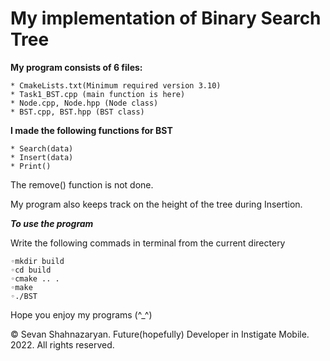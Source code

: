# My implementation of Binary Search Tree

**My program consists of 6 files:**

	* CmakeLists.txt(Minimum required version 3.10)
	* Task1_BST.cpp (main function is here)
	* Node.cpp, Node.hpp (Node class)
	* BST.cpp, BST.hpp (BST class)

**I made the following functions for BST**

	* Search(data)
	* Insert(data)
	* Print()

The remove() function is not done.

My program also keeps track on the height of the tree during Insertion.

***To use the program***

Write the following commads in terminal from the current directery

	◦mkdir build
	◦cd build
	◦cmake .. .
	◦make
	◦./BST

Hope you enjoy my programs (^_^)

© Sevan Shahnazaryan. Future(hopefully) Developer in Instigate Mobile. 2022. All rights reserved.

